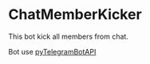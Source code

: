 # ChatMemberKicker

This bot kick all members from chat.

Bot use [pyTelegramBotAPI](https://github.com/eternnoir/pyTelegramBotAPI)
